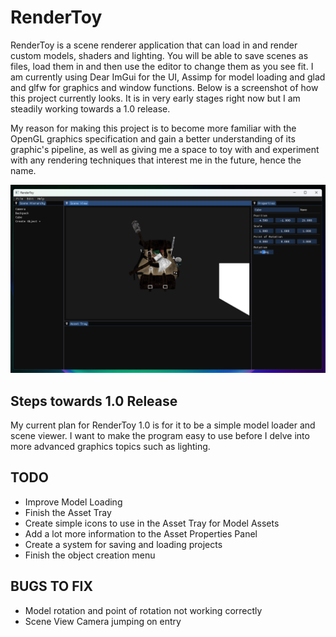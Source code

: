 # RenderToy

RenderToy is a scene renderer application that can load in and render custom models, shaders and lighting. You will be able to save scenes as files, load them in and then use the editor to change them as you see fit. I am currently using Dear ImGui for the UI, Assimp for model loading and glad and glfw for graphics and window functions. Below is a screenshot of how this project currently looks. It is in very early stages right now but I am steadily working towards a 1.0 release.

My reason for making this project is to become more familiar with the OpenGL graphics specification and gain a better understanding of its graphic's pipeline, as well as giving me a space to toy with and experiment with any rendering techniques that interest me in the future, hence the name.

![alt text](https://github.com/Jamillll/RenderToy/blob/main/Screenshot.png)

## Steps towards 1.0 Release
My current plan for RenderToy 1.0 is for it to be a simple model loader and scene viewer. I want to make the program easy to use before I delve into more advanced graphics topics such as lighting.

## TODO
- Improve Model Loading
- Finish the Asset Tray
- Create simple icons to use in the Asset Tray for Model Assets
- Add a lot more information to the Asset Properties Panel
- Create a system for saving and loading projects
- Finish the object creation menu

## BUGS TO FIX
- Model rotation and point of rotation not working correctly
- Scene View Camera jumping on entry
